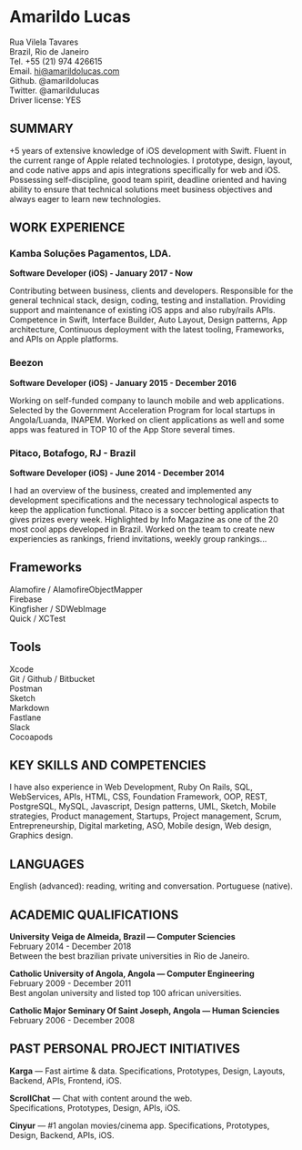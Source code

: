 # Amarildo Lucas

Rua Vilela Tavares    
Brazil, Rio de Janeiro    
Tel. +55 (21) 974 426615  
Email. hi@amarildolucas.com  
Github. @amarildolucas  
Twitter. @amarildulucas  
Driver license: YES  

## SUMMARY

+5 years of extensive knowledge of iOS development with Swift. Fluent in the current range of Apple related technologies. I prototype, design, layout, and code native apps and apis integrations specifically for web and iOS. Possessing self-discipline, good team spirit, deadline oriented and having ability to ensure that technical solutions meet business objectives and always eager to learn new technologies.   

## WORK EXPERIENCE

### Kamba Soluções Pagamentos, LDA. 
**Software Developer (iOS) - January 2017 - Now**

Contributing between business, clients and developers. Responsible for the general technical stack, design, coding, testing and installation. Providing support and maintenance of existing iOS apps and also ruby/rails APIs. Competence in Swift, Interface Builder, Auto Layout, Design patterns, App architecture, Continuous deployment with the latest tooling, Frameworks, and APIs on Apple platforms.

### Beezon
**Software Developer (iOS) - January 2015 - December 2016**  

Working on self-funded company to launch mobile and web applications. Selected by the Government Acceleration Program for local startups in Angola/Luanda, INAPEM. Worked on client applications as well and some apps was featured in TOP 10 of the App Store several times. 

### Pitaco, Botafogo, RJ - Brazil 
**Software Developer (iOS) - June 2014 - December 2014**  

I had an overview of the business, created and implemented any development specifications and the necessary technological aspects to keep the application functional. Pitaco is a soccer betting application that gives prizes every week. Highlighted by Info Magazine as one of the 20 most cool apps developed in Brazil. Worked on the team to create new experiencies as rankings, friend invitations, weekly group rankings...  

## Frameworks
Alamofire / AlamofireObjectMapper  
Firebase  
Kingfisher / SDWebImage  
Quick / XCTest  

## Tools
Xcode  
Git / Github / Bitbucket  
Postman  
Sketch  
Markdown  
Fastlane  
Slack  
Cocoapods  

## KEY SKILLS AND COMPETENCIES

I have also experience in Web Development, Ruby On Rails, SQL, WebServices, APIs, HTML, CSS, Foundation Framework, OOP, REST, PostgreSQL, MySQL, Javascript, Design patterns, UML, Sketch, Mobile strategies, Product management, Startups, Project management, Scrum, Entrepreneurship, Digital marketing, ASO, Mobile design, Web design, Graphics design.

## LANGUAGES
English (advanced): reading, writing and conversation.
Portuguese (native).

## ACADEMIC QUALIFICATIONS
**University Veiga de Almeida, Brazil — Computer Sciencies**  
February 2014 - December 2018  
Between the best brazilian private universities in Rio de Janeiro.  

**Catholic University of Angola, Angola — Computer Engineering**  
February 2009 - December 2011  
Best angolan university and listed top 100 african universities.  

**Catholic Major Seminary Of Saint Joseph, Angola — Human Sciencies**  
February 2006 - December 2008

## PAST PERSONAL PROJECT INITIATIVES 
**Karga** — Fast airtime & data. 
Specifications, Prototypes, Design, Layouts, Backend, APIs, Frontend, iOS.

**ScrollChat** — Chat with content around the web.   
Specifications, Prototypes, Design, APIs, iOS.

**Cinyur** — #1 angolan movies/cinema app.
Specifications, Prototypes, Design, Backend, APIs, iOS.
